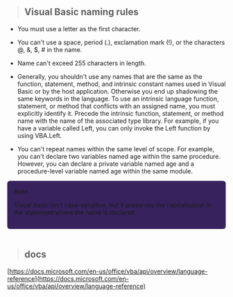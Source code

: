 > ## Visual Basic naming rules
* You must use a letter as the first character.

* You can't use a space, period (.), exclamation mark (!), or the characters @, &, $, # in the name.

* Name can't exceed 255 characters in length.

* Generally, you shouldn't use any names that are the same as the function, statement, method, and intrinsic constant names used in Visual Basic or by the host application. Otherwise you end up shadowing the same keywords in the language. To use an intrinsic language function, statement, or method that conflicts with an assigned name, you must explicitly identify it. Precede the intrinsic function, statement, or method name with the name of the associated type library. For example, if you have a variable called Left, you can only invoke the Left function by using VBA.Left.

* You can't repeat names within the same level of scope. For example, you can't declare two variables named age within the same procedure. However, you can declare a private variable named age and a procedure-level variable named age within the same module.

<div style="background-color:rgb(56,34,93);padding:16px;border-radius:6px;">
Note

Visual Basic isn't case-sensitive, but it preserves the capitalization in the statement where the name is declared.
</div><br/>

> ## docs  
[https://docs.microsoft.com/en-us/office/vba/api/overview/language-reference](https://docs.microsoft.com/en-us/office/vba/api/overview/language-reference)